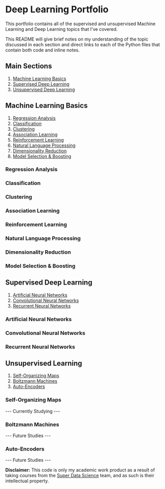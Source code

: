 # Deep Learning Portfolio

This portfolio contains all of the supervised and unsupervised Machine Learning and Deep Learning topics that I've covered.

This README will give brief notes on my understanding of the topic discussed in each section and direct links to each of the Python files that contain both code and inline notes.

## Main Sections

1. [Machine Learning Basics](#machine-learning-basics)
2. [Supervised Deep Learning](#supervised-deep-learning)
3. [Unsupervised Deep Learning](#unsupervised-deep-learning)

## Machine Learning Basics <a name="machine-learning-basics"></a>

1. [Regression Analysis](#regression-analysis)
2. [Classification](#classification)
3. [Clustering](#clustering)
4. [Association Learning](#association-rule-learning)
5. [Reinforcement Learning](#reinforcement-learning)
6. [Natural Language Processing](#natural-language-processing)
7. [Dimensionality Reduction](#dimensionality-reduction)
8. [Model Selection & Boosting](#model-selection-and-boosting)

### Regression Analysis <a name="regression-analysis"></a>

### Classification <a name="classification"></a>

### Clustering <a name="clustering"></a>

### Association Learning <a name="association-rule-learning"></a>

### Reinforcement Learning <a name="reinforcement-learning"></a>

### Natural Language Processing <a name="natural-language-processing"></a>

### Dimensionality Reduction <a name="dimensionality-reduction"></a>

### Model Selection & Boosting <a name="model-selection-and-boosting"></a>

## Supervised Deep Learning <a name="supervised-deep-learning"></a>

1. [Artificial Neural Networks](#artificial-neural-networks)
2. [Convolutional Neural Networks](#convolutional-neural-networks)
3. [Recurrent Neural Networks](#recurrent-neural-networks)

### Artificial Neural Networks <a name="artificial-neural-networks"></a>

### Convolutional Neural Networks <a name="convolutional-neural-networks"></a>

### Recurrent Neural Networks <a name="recurrent-neural-networks"></a>

## Unsupervised Learning <a name="unsupervised-deep-learning"></a>

1. [Self-Organizing Maps](#self-organizing-maps)
2. [Boltzmann Machines](#boltzmann-machines)
3. [Auto-Encoders](#auto-encoders)

### Self-Organizing Maps <a name="self-organizing-maps"></a>

--- Currently Studying ---

### Boltzmann Machines <a name="boltzmann-machines"></a>

--- Future Studies ---

### Auto-Encoders <a name="auto-encoders"></a>

--- Future Studies ---



**Disclaimer:** This code is only my academic work product as a result of taking courses from the [Super Data Science](https://www.superdatascience.com/) team, and as such is their intellectual property.